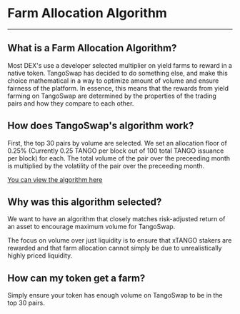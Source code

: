 # Farm Allocation Algorithm

---

## What is a Farm Allocation Algorithm?

Most DEX's use a developer selected multiplier on yield farms to reward in a native token. TangoSwap has decided to do something else, and make this choice mathematical in a way to optimize amount of volume and ensure fairness of the platform. In essence, this means that the rewards from yield farming on TangoSwap are determined by the properties of the trading pairs and how they compare to each other.

## How does TangoSwap's algorithm work?

First, the top 30 pairs by volume are selected. We set an allocation floor of 0.25% (Currently 0.25 TANGO per block out of 100 total TANGO issuance per block) for each. The total volume of the pair over the preceeding month is multiplied by the volatility of the pair over the preceeding month.

[You can view the algorithm here](https://github.com/tangoswap-cash/tangoswap-analytics/blob/master/src/pages/pools/upcoming.js)

## Why was this algorithm selected?

We want to have an algorithm that closely matches risk-adjusted return of an asset to encourage maximum volume for TangoSwap.

The focus on volume over just liquidity is to ensure that xTANGO stakers are rewarded and that farm allocation cannot simply be due to unrealistically highly priced liquidity.

## How can my token get a farm?

Simply ensure your token has enough volume on TangoSwap to be in the top 30 pairs.
